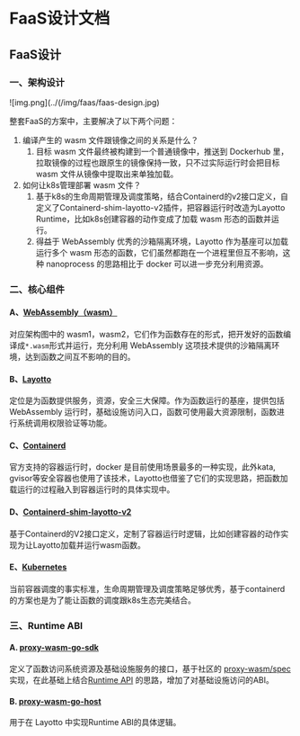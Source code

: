 # FaaS设计文档

## FaaS设计

### 一、架构设计

![img.png](../(/img/faas/faas-design.jpg)

整套FaaS的方案中，主要解决了以下两个问题：
1. 编译产生的 wasm 文件跟镜像之间的关系是什么？
   1. 目标 wasm 文件最终被构建到一个普通镜像中，推送到 Dockerhub 里，拉取镜像的过程也跟原生的镜像保持一致，只不过实际运行时会把目标 wasm 文件从镜像中提取出来单独加载。
2. 如何让k8s管理部署 wasm 文件？
   1. 基于k8s的生命周期管理及调度策略，结合Containerd的v2接口定义，自定义了Containerd-shim-layotto-v2插件，把容器运行时改造为Layotto Runtime，比如k8s创建容器的动作变成了加载 wasm 形态的函数并运行。
   2. 得益于 WebAssembly 优秀的沙箱隔离环境，Layotto 作为基座可以加载运行多个 wasm 形态的函数，它们虽然都跑在一个进程里但互不影响，这种 nanoprocess 的思路相比于 docker 可以进一步充分利用资源。

### 二、核心组件

#### A、[WebAssembly（wasm）](https://webassembly.org/)

对应架构图中的 wasm1，wasm2，它们作为函数存在的形式，把开发好的函数编译成`*.wasm`形式并运行，充分利用 WebAssembly 这项技术提供的沙箱隔离环境，达到函数之间互不影响的目的。

#### B、[Layotto](https://github.com/mosn/layotto)

定位是为函数提供服务，资源，安全三大保障。作为函数运行的基座，提供包括 WebAssembly 运行时，基础设施访问入口，函数可使用最大资源限制，函数进行系统调用权限验证等功能。

#### C、[Containerd](https://containerd.io/)

官方支持的容器运行时，docker 是目前使用场景最多的一种实现，此外kata, gvisor等安全容器也使用了该技术，Layotto也借鉴了它们的实现思路，把函数加载运行的过程融入到容器运行时的具体实现中。

#### D、[Containerd-shim-layotto-v2](https://github.com/layotto/containerd-wasm)

基于Containerd的V2接口定义，定制了容器运行时逻辑，比如创建容器的动作实现为让Layotto加载并运行wasm函数。

#### E、[Kubernetes](https://kubernetes.io/)

当前容器调度的事实标准，生命周期管理及调度策略足够优秀，基于containerd的方案也是为了能让函数的调度跟k8s生态完美结合。

### 三、Runtime ABI

#### A. [proxy-wasm-go-sdk](https://github.com/layotto/proxy-wasm-go-sdk)

定义了函数访问系统资源及基础设施服务的接口，基于社区的 [proxy-wasm/spec](https://github.com/proxy-wasm/spec) 实现，在此基础上结合[Runtime API](https://github.com/mosn/layotto/blob/main/spec/proto/runtime/v1/runtime.proto) 的思路，增加了对基础设施访问的ABI。

#### B. [proxy-wasm-go-host](https://github.com/layotto/proxy-wasm-go-host)

用于在 Layotto 中实现Runtime ABI的具体逻辑。

